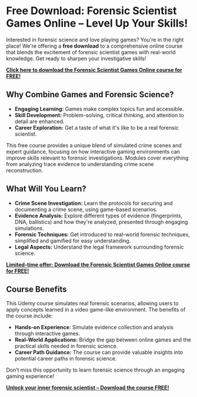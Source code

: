 # Free Download: Forensic Scientist Games Online – Level Up Your Skills!

Interested in forensic science and love playing games? You're in the right place! We're offering a **free download** to a comprehensive online course that blends the excitement of forensic scientist games with real-world knowledge. Get ready to sharpen your investigative skills!

[**Click here to download the Forensic Scientist Games Online course for FREE!**](https://udemywork.com/forensic-scientist-games-online)

## Why Combine Games and Forensic Science?

*   **Engaging Learning:** Games make complex topics fun and accessible.
*   **Skill Development:** Problem-solving, critical thinking, and attention to detail are enhanced.
*   **Career Exploration:** Get a taste of what it's like to be a real forensic scientist.

This free course provides a unique blend of simulated crime scenes and expert guidance, focusing on how interactive gaming environments can improve skills relevant to forensic investigations. Modules cover everything from analyzing trace evidence to understanding crime scene reconstruction.

## What Will You Learn?

*   **Crime Scene Investigation:** Learn the protocols for securing and documenting a crime scene, using game-based scenarios.
*   **Evidence Analysis:** Explore different types of evidence (fingerprints, DNA, ballistics) and how they're analyzed, presented through engaging simulations.
*   **Forensic Techniques:** Get introduced to real-world forensic techniques, simplified and gamified for easy understanding.
*   **Legal Aspects:** Understand the legal framework surrounding forensic science.

[**Limited-time offer: Download the Forensic Scientist Games Online course for FREE!**](https://udemywork.com/forensic-scientist-games-online)

## Course Benefits

This Udemy course simulates real forensic scenarios, allowing users to apply concepts learned in a video game-like environment. The benefits of the course include:

*   **Hands-on Experience**: Simulate evidence collection and analysis through interactive games.
*   **Real-World Applications:** Bridge the gap between online games and the practical skills needed in forensic science.
*   **Career Path Guidance:** The course can provide valuable insights into potential career paths in forensic science.

Don’t miss this opportunity to learn forensic science through an engaging gaming experience!

**[Unlock your inner forensic scientist – Download the course FREE!](https://udemywork.com/forensic-scientist-games-online)**
